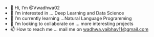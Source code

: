 - 👋 Hi, I’m @Vwadhwa02
- 👀 I’m interested in ... Deep Learning and Data Science
- 🌱 I’m currently learning ...Natural Language Programming
- 💞️ I’m looking to collaborate on ... more interesting projects
- 📫 How to reach me ... mail me on wadhwa.vaibhav11@gmail.com

<!---
Vwadhwa02/Vwadhwa02 is a ✨ special ✨ repository because its `README.md` (this file) appears on your GitHub profile.
You can click the Preview link to take a look at your changes.
--->
